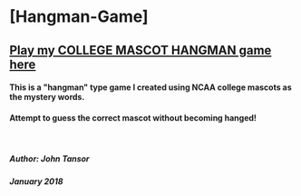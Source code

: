 # [Hangman-Game]

## [Play my COLLEGE MASCOT HANGMAN game here](https://j-tanz.github.io/Hangman-Game/)

#### This is a "hangman" type game I created using NCAA college mascots as the mystery words.
#### Attempt to guess the correct mascot without becoming hanged!

</br>

##### Author: John Tansor
##### January 2018
